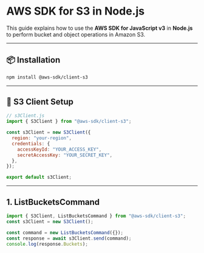 # AWS SDK for S3 in Node.js

This guide explains how to use the **AWS SDK for JavaScript v3** in **Node.js** to perform bucket and object operations in Amazon S3.

---

## 📦 Installation

```bash
npm install @aws-sdk/client-s3
```

---

## 🔧 S3 Client Setup

```js
// s3Client.js
import { S3Client } from "@aws-sdk/client-s3";

const s3Client = new S3Client({
  region: "your-region",
  credentials: {
    accessKeyId: "YOUR_ACCESS_KEY",
    secretAccessKey: "YOUR_SECRET_KEY",
  },
});

export default s3Client;
```

---

## 1. ListBucketsCommand

```js
import { S3Client, ListBucketsCommand } from "@aws-sdk/client-s3";
const s3Client = new S3Client();

const command = new ListBucketsCommand({});
const response = await s3Client.send(command);
console.log(response.Buckets);
```
